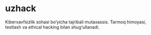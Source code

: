 # uzhack
Kiberxavfsizlik sohasi bo‘yicha tajribali mutaxassis. Tarmoq himoyasi, testlash va ethical hacking bilan shug‘ullanadi.

